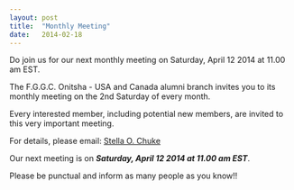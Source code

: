 ```yaml
---
layout: post
title:  "Monthly Meeting"
date:   2014-02-18
---
```

Do join us for our next monthly meeting on Saturday, April 12 2014 at 11.00 am EST.  

The F.G.G.C. Onitsha - USA and Canada alumni branch invites you to its monthly meeting on the 2nd Saturday of every month.  

Every interested member, including potential new members, are invited to this very important meeting. 

For details, please email: <a href="#mailto:stella.chuke@fggconitsha.com" class="email">Stella O. Chuke</a>

Our next meeting is on **_Saturday, April 12 2014 at 11.00 am EST_**.

Please be punctual and inform as many people as you know!! 


